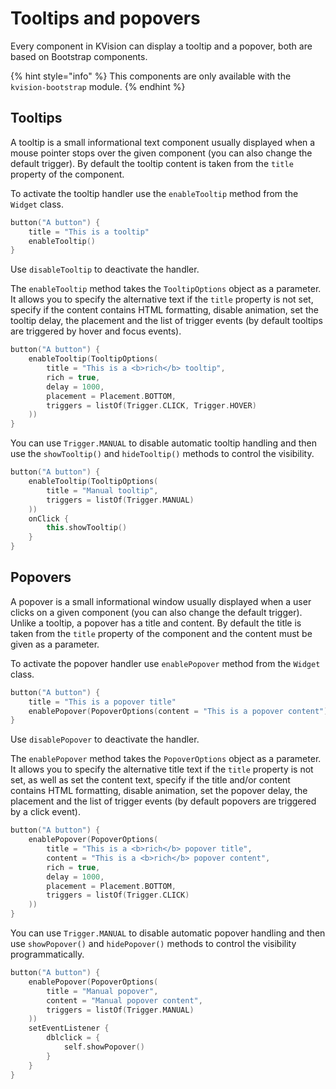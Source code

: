 # Tooltips and popovers

Every component in KVision can display a tooltip and a popover, both are based on Bootstrap components.

{% hint style="info" %}
This components are only available with the `kvision-bootstrap` module.
{% endhint %}

## Tooltips

A tooltip is a small informational text component usually displayed when a mouse pointer stops over the given component \(you can also change the default trigger\). By default the tooltip content is taken from the `title` property of the component.

To activate the tooltip handler use the `enableTooltip` method from the `Widget` class.

```kotlin
button("A button") {
    title = "This is a tooltip"
    enableTooltip()
}
```

Use `disableTooltip` to deactivate the handler.

The `enableTooltip` method takes the `TooltipOptions` object as a parameter. It allows you to specify the alternative text if the `title` property is not set, specify if the content contains HTML formatting, disable animation, set the tooltip delay, the placement and the list of trigger events \(by default tooltips are triggered by hover and focus events\).

```kotlin
button("A button") {
    enableTooltip(TooltipOptions(
        title = "This is a <b>rich</b> tooltip",
        rich = true,
        delay = 1000,
        placement = Placement.BOTTOM,
        triggers = listOf(Trigger.CLICK, Trigger.HOVER)
    ))
}
```

You can use `Trigger.MANUAL` to disable automatic tooltip handling and then use the `showTooltip()` and `hideTooltip()` methods to control the visibility.

```kotlin
button("A button") {
    enableTooltip(TooltipOptions(
        title = "Manual tooltip",
        triggers = listOf(Trigger.MANUAL)
    ))
    onClick {
        this.showTooltip()
    }    
}
```

## Popovers

A popover is a small informational window usually displayed when a user clicks on a given component \(you can also change the default trigger\). Unlike a tooltip, a popover has a title and content. By default the title is taken from the `title` property of the component and the content must be given as a parameter.

To activate the popover handler use `enablePopover` method from the `Widget` class.

```kotlin
button("A button") {
    title = "This is a popover title"
    enablePopover(PopoverOptions(content = "This is a popover content"))
}
```

Use `disablePopover` to deactivate the handler.

The `enablePopover` method takes the `PopoverOptions` object as a parameter. It allows you to specify the alternative title text if the `title` property is not set, as well as set the content text, specify if the title and/or content contains HTML formatting, disable animation, set the popover delay, the placement and the list of trigger events \(by default popovers are triggered by a click event\).

```kotlin
button("A button") {
    enablePopover(PopoverOptions(
        title = "This is a <b>rich</b> popover title",
        content = "This is a <b>rich</b> popover content",
        rich = true,
        delay = 1000,
        placement = Placement.BOTTOM,
        triggers = listOf(Trigger.CLICK)
    ))
}
```

You can use `Trigger.MANUAL` to disable automatic popover handling and then use `showPopover()` and `hidePopover()` methods to control the visibility programmatically.

```kotlin
button("A button") {
    enablePopover(PopoverOptions(
        title = "Manual popover",
        content = "Manual popover content",
        triggers = listOf(Trigger.MANUAL)
    ))
    setEventListener {
        dblclick = {
            self.showPopover()
        }
    }
}
```

